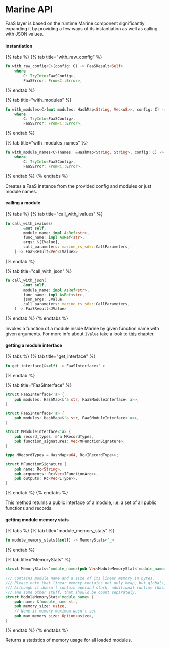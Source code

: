 # Marine API

FaaS layer is based on the runtime Marine component significantly expanding it by providing a few ways of its instantiation as well as calling with JSON values.

#### instantiation

{% tabs %}
{% tab title="with_raw_config" %}
```rust
fn with_raw_config<C>(config: C) -> FaaSResult<Self>
    where
        C: TryInto<FaaSConfig>,
        FaaSError: From<C::Error>,
```
{% endtab %}

{% tab title="with_modules" %}
```rust
fn with_modules<C>(mut modules: HashMap<String, Vec<u8>>, config: C) -> FaaSResult<Self>
    where
        C: TryInto<FaaSConfig>,
        FaaSError: From<C::Error>,
```
{% endtab %}

{% tab title="with_modules_names" %}
```rust
fn with_module_names<C>(names: &HashMap<String, String>, config: C) -> FaaSResult<Self>
    where
        C: TryInto<FaaSConfig>,
        FaaSError: From<C::Error>,
```
{% endtab %}
{% endtabs %}

Creates a FaaS instance from the provided config and modules or just module names.

#### calling a module

{% tabs %}
{% tab title="call_with_ivalues" %}
```rust
fn call_with_ivalues(
        &mut self,
        module_name: impl AsRef<str>,
        func_name: impl AsRef<str>,
        args: &[IValue],
        call_parameters: marine_rs_sdk::CallParameters,
    ) -> FaaSResult<Vec<IValue>>
```
{% endtab %}

{% tab title="call_with_json" %}
```rust
fn call_with_json(
        &mut self,
        module_name: impl AsRef<str>,
        func_name: impl AsRef<str>,
        json_args: JValue,
        call_parameters: marine_rs_sdk::CallParameters,
    ) -> FaaSResult<JValue>
```
{% endtab %}
{% endtabs %}

Invokes a function of a module inside Marine by given function name with given arguments. For more info about `IValue` take a look to [this](../ivalue-and-itype.md) chapter.

#### getting a module interface

{% tabs %}
{% tab title="get_interface" %}
```rust
fn get_interface(&self) -> FaaSInterface<'_>
```
{% endtab %}

{% tab title="FaaSInterface" %}
```rust
struct FaaSInterface<'a> {
    pub modules: HashMap<&'a str, FaaSModuleInterface<'a>>,
}

struct FaaSInterface<'a> {
    pub modules: HashMap<&'a str, FaaSModuleInterface<'a>>,
}

struct MModuleInterface<'a> {
    pub record_types: &'a MRecordTypes,
    pub function_signatures: Vec<MFunctionSignature>,
}

type MRecordTypes = HashMap<u64, Rc<IRecordType>>;

struct MFunctionSignature {
    pub name: Rc<String>,
    pub arguments: Rc<Vec<IFunctionArg>>,
    pub outputs: Rc<Vec<IType>>,
}
```
{% endtab %}
{% endtabs %}

This method returns a public interface of a module, i.e. a set of all public functions and records.

#### getting module memory stats

{% tabs %}
{% tab title="module_memory_stats" %}
```rust
fn module_memory_stats(&self) -> MemoryStats<'_>
```
{% endtab %}

{% tab title="MemoryStats" %}
```rust
struct MemoryStats<'module_name>(pub Vec<ModuleMemoryStat<'module_name>>);

/// Contains module name and a size of its linear memory in bytes.
/// Please note that linear memory contains not only heap, but globals, shadow stack and so on.
/// Although it doesn't contain operand stack, additional runtime (Wasmer) structures,
/// and some other stuff, that should be count separately.
struct ModuleMemoryStat<'module_name> {
    pub name: &'module_name str,
    pub memory_size: usize,
    // None if memory maximum wasn't set
    pub max_memory_size: Option<usize>,
}
```
{% endtab %}
{% endtabs %}

Returns a statistics of memory usage for all loaded modules.
